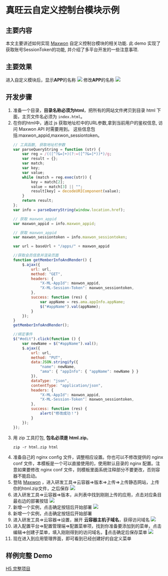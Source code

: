 # 真旺云自定义控制台模块示例

## 主要内容
本文主要讲述如何实现 [Maxwon](http://www.maxwon.cn) 自定义控制台模块的相关功能.
此 demo 实现了获取账号SessionToken的功能, 并介绍了多平台开发的一些注意事项.

## 主要效果
进入自定义模块后，显示**APP**的名称
![](https://publicfiles.maxleap.cn/console_extend_demo/6.png)
修改**APP**的名称
![](https://publicfiles.maxleap.cn/console_extend_demo/7.png)
## 开发步骤
1. 准备一个目录，**目录名称必须为html**，把所有的网站文件拷贝到目录 html 下面，主页文件名必须为 `index.html`。
2. 在你的html中，通过 js 获取地址栏中的URL参数,拿到当前用户的鉴权信息, 访问 Maxwon API 时需要用到。
    这些信息包括:maxwon_appid,maxwon_sessiontoken。
    ```javascript
    // 工具函数, 获取地址栏参数
    var parseQueryString = function (str) {
        var reg = /(([^?&=]+)(?:=([^?&=]*))*)/g;
        var result = {};
        var match;
        var key;
        var value;
        while (match = reg.exec(str)) {
            key = match[2];
            value = match[3] || "";
            result[key] = decodeURIComponent(value);
        }
        return result;
    };
    var info = parseQueryString(window.location.href);

    // 获取 maxwon_appid
    var maxwon_appid = info.maxwon_appid;

    // 获取 maxwon_appid
    var maxwon_sessiontoken = info.maxwon_sessiontoken;

    var url = baseUrl + "/apps/" + maxwon_appid

    //获取会员信息并渲染页面
    function getMemberInfoAndRender() {
        $.ajax({
            url: url,
            method: "GET",
            headers: {
                "X-ML-AppId": maxwon_appid,
                "X-ML-Session-Token": maxwon_sessiontoken,
            },
            success: function (res) {
                var appName = res.ama.appInfo.appName;
                $("#appName").val(appName);
            }
        });
    }
    getMemberInfoAndRender();

    //绑定事件
    $("#edit").click(function () {
        var newName = $("#appName").val();
        $.ajax({
            url: url,
            method: "PUT",
            data:JSON.stringify({
                "name": newName,
                "ama": { "appInfo": { "appName": newName } }
            }),
            dataType: "json",
            contentType: "application/json",
            headers: {
                "X-ML-AppId": maxwon_appid,
                "X-ML-Session-Token": maxwon_sessiontoken,
            },
            success: function (res) {
                alert("修改成功！")
            }
        });
    });
    ```
2. 用 zip 工具打包, **包名必须是 html.zip**。
    ```shell
    zip -r html.zip html
    ```
3. 准备自己的 nginx config 文件，调整相应设置。你也可以不修改提供的 nginx conf 文件，本模板是一个可以直接使用的，使用默认目录的 nginx 配置。注意如果要修改 nginx conf 文件，则模板里面系统注释部分不要更改，否则容器不能启动。
4. 登陆 [Maxwon](http://www.maxwon.cn) ，进入研发工具=>云容器=>版本=>上传=>上传静态网站，上传你的html.zip文件，之后保存
    ![](https://publicfiles.maxleap.cn/console_extend_demo/1.png)
5. 进入研发工具=>云容器=>版本，从列表中找到刚刚上传的应用，点击对应条目最右边的部署按钮
    ![](https://publicfiles.maxleap.cn/console_extend_demo/2.png)
6. 新增一个实例，点击确定按钮后开始部署
    ![](https://publicfiles.maxleap.cn/console_extend_demo/3.png)
7. 新增一个实例，点击确定按钮后开始部署
8. 进入研发工具=>云容器=>设置，展开 **云容器主机子域名**，获得访问域名
    ![](https://publicfiles.maxleap.cn/console_extend_demo/4.png)
9. 进入配置平台=>配置管理端=>配置菜单项，找到你准备要添加到的菜单，点击编辑=>创建子菜单，填入刚刚得到的访问域名，点击确定后保存菜单
    ![](https://publicfiles.maxleap.cn/console_extend_demo/5.png)
10. 现在进入到应用管理界面，即可看到已经创建好的自定义菜单


## 样例完整 Demo
[H5 完整项目](https://github.com/MaxLeap/MaxWon-Extend-Sample/blob/master/code-console-demo/html/)